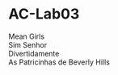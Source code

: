 # AC-Lab03
Mean Girls <br>
Sim Senhor <br>
Divertidamente <br>
As Patricinhas de Beverly Hills <br>

